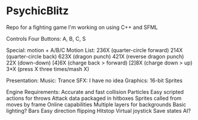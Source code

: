 # PsychicBlitz
Repo for a fighting game I'm working on using C++ and SFML

Controls
Four Buttons: A, B, C, S

Special: motion + A/B/C
    Motion List:
        236X (quarter-circle forward)
        214X (quarter-circle back)
        623X (dragon punch)
        421X (reverse dragon punch)
        22X (down-down)
        [4]6X (charge back > forward)
        [2]8X (charge down > up)
        3*X (press X three times/mash X)

Presentation:
Music: Trance
SFX: I have no idea
Graphics: 16-bit Sprites

Engine Requirements:
Accurate and fast collision
Particles
Easy scripted actions for throws
Attack data packaged in hitboxes
Sprites called from moves by frame
Online capabilities
Multiple layers for backgrounds
Basic lighting?
Bars
Easy direction flipping
Hitstop
Virtual joystick
Save states
AI?
